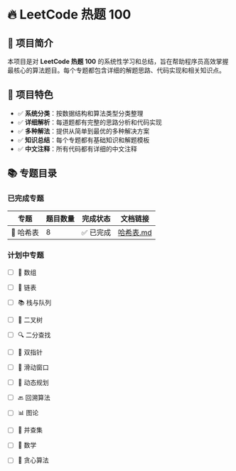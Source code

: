 # 🔥 LeetCode 热题 100

## 📖 项目简介

本项目是对 **LeetCode 热题 100** 的系统性学习和总结，旨在帮助程序员高效掌握最核心的算法题目。每个专题都包含详细的解题思路、代码实现和相关知识点。

## 🎯 项目特色

- ✅ **系统分类**：按数据结构和算法类型分类整理
- ✅ **详细解析**：每道题都有完整的思路分析和代码实现
- ✅ **多种解法**：提供从简单到最优的多种解决方案
- ✅ **知识总结**：每个专题都有基础知识和解题模板
- ✅ **中文注释**：所有代码都有详细的中文注释

## 📚 专题目录

### 已完成专题

| 专题 | 题目数量 | 完成状态 | 文档链接 |
|------|----------|----------|----------|
| 🔗 哈希表 | 8 | ✅ 已完成 | [哈希表.md](./哈希表.md) |

### 计划中专题

- [ ] 🔢 数组
- [ ] 🔗 链表
- [ ] 📚 栈与队列
- [ ] 🌳 二叉树
- [ ] 🔍 二分查找
- [ ] 🎯 双指针
- [ ] 🔄 滑动窗口
- [ ] 🧮 动态规划
- [ ] 🔙 回溯算法
- [ ] 📊 图论
- [ ] 🌲 并查集
- [ ] 🔢 数学
- [ ] 🎲 贪心算法


